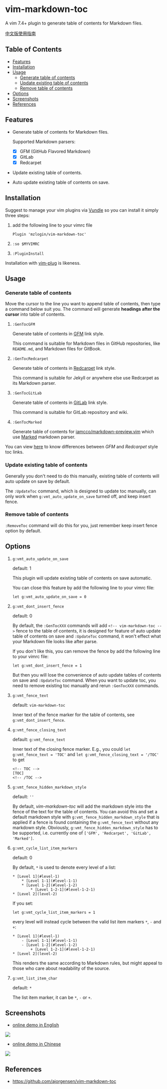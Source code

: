 # vim-markdown-toc

A vim 7.4+ plugin to generate table of contents for Markdown files.

[中文版使用指南][7]

## Table of Contents

<!-- vim-markdown-toc GFM -->

* [Features](#features)
* [Installation](#installation)
* [Usage](#usage)
    * [Generate table of contents](#generate-table-of-contents)
    * [Update existing table of contents](#update-existing-table-of-contents)
    * [Remove table of contents](#remove-table-of-contents)
* [Options](#options)
* [Screenshots](#screenshots)
* [References](#references)

<!-- vim-markdown-toc -->

## Features

* Generate table of contents for Markdown files.

  Supported Markdown parsers:

  - [x] GFM (GitHub Flavored Markdown)
  - [x] GitLab
  - [x] Redcarpet

* Update existing table of contents.

* Auto update existing table of contents on save.

## Installation

Suggest to manage your vim plugins via [Vundle][4] so you can install it simply three steps:

1. add the following line to your vimrc file

    ```
    Plugin 'mzlogin/vim-markdown-toc'
    ```

2. `:so $MYVIMRC`

3. `:PluginInstall`

Installation with [vim-plug][8] is likeness.

## Usage

### Generate table of contents

Move the cursor to the line you want to append table of contents, then type a command below suit you. The command will generate **headings after the cursor** into table of contents.

1. `:GenTocGFM`

    Generate table of contents in [GFM][2] link style.

    This command is suitable for Markdown files in GitHub repositories, like `README.md`, and Markdown files for GitBook.

2. `:GenTocRedcarpet`

    Generate table of contents in [Redcarpet][3] link style.

    This command is suitable for Jekyll or anywhere else use Redcarpet as its Markdown parser.

3. `:GenTocGitLab`

    Generate table of contents in [GitLab][9] link style.

    This command is suitable for GitLab repository and wiki.

4. `:GenTocMarked`

    Generate table of contents for [iamcco/markdown-preview.vim][10] which use [Marked][11] markdown parser.

You can view [here][1] to know differences between *GFM* and *Redcarpet* style toc links.

### Update existing table of contents

Generally you don't need to do this manually, existing table of contents will auto update on save by default.

The `:UpdateToc` command, which is designed to update toc manually, can only work when `g:vmt_auto_update_on_save` turned off, and keep insert fence.

### Remove table of contents

`:RemoveToc` command will do this for you, just remember keep insert fence option by default.

## Options

1. `g:vmt_auto_update_on_save`

   default: 1

   This plugin will update existing table of contents on save automatic.

   You can close this feature by add the following line to your vimrc file:

   ```viml
   let g:vmt_auto_update_on_save = 0
   ```

2. `g:vmt_dont_insert_fence`

   default: 0

   By default, the `:GenTocXXX` commands will add `<!-- vim-markdown-toc -->` fence to the table of contents, it is designed for feature of auto update table of contents on save and `:UpdateToc` command, it won't effect what your Markdown file looks like after parse.

   If you don't like this, you can remove the fence by add the following line to your vimrc file:

   ```viml
   let g:vmt_dont_insert_fence = 1
   ```

   But then you will lose the convenience of auto update tables of contents on save and `:UpdateToc` command. When you want to update toc, you need to remove existing toc manually and rerun `:GenTocXXX` commands.

3. `g:vmt_fence_text`

   default: `vim-markdown-toc`

   Inner text of the fence marker for the table of contents, see `g:vmt_dont_insert_fence`.

4. `g:vmt_fence_closing_text`

   default: `g:vmt_fence_text`

   Inner text of the closing fence marker. E.g., you could `let g:vmt_fence_text = 'TOC'` and `let g:vmt_fence_closing_text = '/TOC'` to get

   ```
   <!-- TOC -->
   [TOC]
   <!-- /TOC -->
   ```

5. `g:vmt_fence_hidden_markdown_style`

   default: `''`

   By default, _vim-markdown-toc_ will add the markdown style into the fence of the text for the table of contents. You can avoid this and set a default markdown style with `g:vmt_fence_hidden_markdown_style` that is applied if a fence is found containing the `g:vmt_fence_text` without any markdown style. Obviously, `g:vmt_fence_hidden_markdown_style` has to be supported, i.e. currently one of `['GFM', 'Redcarpet', 'GitLab', 'Marked']`.

6. `g:vmt_cycle_list_item_markers`

   default: 0

   By default, `*` is used to denote every level of a list:

   ```
   * [Level 1](#level-1)
       * [Level 1-1](#level-1-1)
       * [Level 1-2](#level-1-2)
           * [Level 1-2-1](#level-1-2-1)
   * [Level 2](level-2)
   ```

   If you set:

   ```viml
   let g:vmt_cycle_list_item_markers = 1
   ```

   every level will instead cycle between the valid list item markers `*`, `-` and `+`:

   ```
   * [Level 1](#level-1)
       - [Level 1-1](#level-1-1)
       - [Level 1-2](#level-1-2)
           + [Level 1-2-1](#level-1-2-1)
   * [Level 2](level-2)
   ```

   This renders the same according to Markdown rules, but might appeal to those who care about readability of the source.

7. `g:vmt_list_item_char`

    default: `*`

    The list item marker, it can be `*`, `-` or `+`.

## Screenshots

* [online demo in English][5]

![](./screenshots/english.gif)

* [online demo in Chinese][6]

![](./screenshots/chinese.gif)

## References

* <https://github.com/ajorgensen/vim-markdown-toc>

[1]: http://mazhuang.org/2015/12/05/diff-between-gfm-and-redcarpet/
[2]: https://help.github.com/articles/github-flavored-markdown/
[3]: https://github.com/vmg/redcarpet
[4]: http://github.com/VundleVim/Vundle.Vim
[5]: https://github.com/mzlogin/chinese-copywriting-guidelines/blob/Simplified/README.en.md
[6]: https://github.com/mzlogin/awesome-adb
[7]: http://mazhuang.org/2015/12/19/vim-markdown-toc/
[8]: https://github.com/junegunn/vim-plug
[9]: https://docs.gitlab.com/ee/user/markdown.html
[10]:https://github.com/iamcco/markdown-preview.vim
[11]:https://github.com/markedjs/marked
